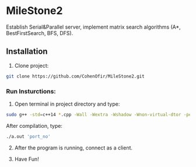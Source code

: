 # MileStone2
Establish Serial&Parallel server, implement matrix search algorithms (A*, BestFirstSearch, BFS, DFS).

## Installation

1. Clone project:

```bash
git clone https://github.com/CohenOfir/MileStone2.git
```

### Run Insturctions:

1. Open terminal in project directory and type:

```bash
sudo g++ -std=c++14 *.cpp -Wall -Wextra -Wshadow -Wnon-virtual-dtor -pedantic -o a.out -pthread
```
After compilation, type:
```bash
./a.out 'port_no'
```
2. After the program is running, connect as a client.

3. Have Fun!
